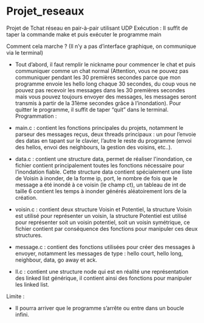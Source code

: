 # Projet_reseaux
Projet de Tchat réseau en pair-à-pair utilisant UDP
Exécution : Il suffit de taper la commande make et puis exécuter le programme main

Comment cela marche ? (Il n’y a pas d’interface graphique, on communique via le terminal)

- Tout d’abord, il faut remplir le nickname pour commencer le chat et puis
communiquer comme un chat normal (Attention, vous ne pouvez pas communiquer
pendant les 30 premières secondes parce que mon programme envoie les hello long
chaque 30 secondes, du coup vous ne pouvez pas recevoir les messages dans les
30 premières secondes mais vous pouvez toujours envoyer des messages, les
messages seront transmis à partir de la 31ème secondes grâce à l’inondation). Pour
quitter le programme, il suffit de taper “quit” dans le terminal.
Programmation :

- main.c : contient les fonctions principales du projets, notamment le parseur des
messages reçus, deux threads principaux : un pour l’envoie des datas en tapant sur
le clavier, l’autre le reste du programme (envoi des hellos, envoi des neighbours, la
gestion des voisins, etc..).
- data.c : contient une structure data, permet de réaliser l'inondation, ce fichier contient
principalement toutes les fonctions nécessaire pour l’inondation fiable. Cette
structure data contient spécialement une liste de Voisin à inonder, de la forme ip,
port, le nombre de fois que le message a été inondé à ce voisin (le champ ct), un
tableau de int de taille 6 contient les temps à inonder générés aléatoirement lors de
la création.
- voisin.c : contient deux structure Voisin et Potentiel, la structure Voisin est utilisé pour
représenter un voisin, la structure Potentiel est utilisé pour représenter soit un voisin
potentiel, soit un voisin symétrique, ce fichier contient par conséquence des fonctions
pour manipuler ces deux structures.
- message.c : contient des fonctions utilisées pour créer des messages à envoyer,
notamment les messages de type : hello court, hello long, neighbour, data, go away
et ack.
- ll.c : contient une structure node qui est en réalité une représentation des linked list
générique, il contient ainsi des fonctions pour manipuler les linked list.

Limite :
- Il pourra arriver que le programme s’arrête ou entre dans un boucle infini.
